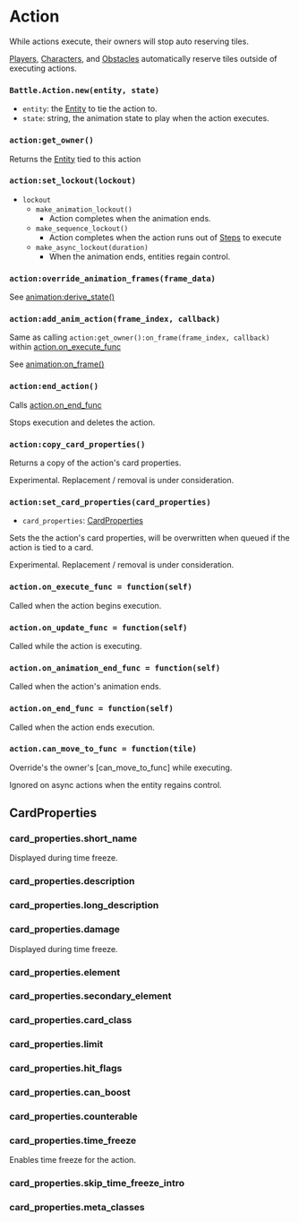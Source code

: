 # Action

While actions execute, their owners will stop auto reserving tiles.

[Players](/docs/client/lua-api/player), [Characters](/docs/client/lua-api/character), and [Obstacles](/docs/client/lua-api/obstacle) automatically reserve tiles outside of executing actions.

### `Battle.Action.new(entity, state)`

- `entity`: the [Entity](/docs/client/lua-api/entity) to tie the action to.
- `state`: string, the animation state to play when the action executes.

### `action:get_owner()`

Returns the [Entity](/docs/client/lua-api/entity) tied to this action

### `action:set_lockout(lockout)`

- `lockout`
  - `make_animation_lockout()`
    - Action completes when the animation ends.
  - `make_sequence_lockout()`
    - Action completes when the action runs out of [Steps](#actioncreate_step) to execute
  - `make_async_lockout(duration)`
    - When the animation ends, entities regain control.

### `action:override_animation_frames(frame_data)`

See [animation:derive_state()](/docs/client/lua-api/animation#animationderive_statestate-frame_data)

### `action:add_anim_action(frame_index, callback)`

Same as calling `action:get_owner():on_frame(frame_index, callback)` within [action.on_execute_func](#actionon_execute_func--functionself)

See [animation:on_frame()](/docs/client/lua-api/animation#animationon_frameframe_index-function-do_once)

### `action:end_action()`

Calls [action.on_end_func](#actionon_end_func--functionself)

Stops execution and deletes the action.

### `action:copy_card_properties()`

Returns a copy of the action's card properties.

Experimental. Replacement / removal is under consideration.

### `action:set_card_properties(card_properties)`

- `card_properties`: [CardProperties](#cardproperties)

Sets the the action's card properties, will be overwritten when queued if the action is tied to a card.

Experimental. Replacement / removal is under consideration.

### `action.on_execute_func = function(self)`

Called when the action begins execution.

### `action.on_update_func = function(self)`

Called while the action is executing.

### `action.on_animation_end_func = function(self)`

Called when the action's animation ends.

### `action.on_end_func = function(self)`

Called when the action ends execution.

### `action.can_move_to_func = function(tile)`

Override's the owner's [can_move_to_func] while executing.

Ignored on async actions when the entity regains control.

## CardProperties

### card_properties.short_name

Displayed during time freeze.

### card_properties.description

### card_properties.long_description

### card_properties.damage

Displayed during time freeze.

### card_properties.element

### card_properties.secondary_element

### card_properties.card_class

### card_properties.limit

### card_properties.hit_flags

### card_properties.can_boost

### card_properties.counterable

### card_properties.time_freeze

Enables time freeze for the action.

### card_properties.skip_time_freeze_intro

### card_properties.meta_classes
